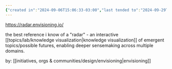 ```yaml
---
{"created in":"2024-09-06T15:06:33-03:00","last tended to":"2024-09-29T15:29:56-03:00","aliases":["envisioning radar"],"relevancescore":90,"tags":["tool","mapping","design","lab","sensemaking","interfacedesign","futures","research","🌱","prototype"],"dg-publish":true,"notestage":["🌱"],"created":"2024-09-06T15:06:33.528-03:00","updated":"2025-01-10T18:41:51.960-03:00","permalink":"/projects-and-tools/projects/lab/envisioning-tech-radar/","dgPassFrontmatter":true}
---
```


https://radar.envisioning.io/

the best reference i know of a "radar" - an interactive [[topics/lab/knowledge visualization\|knowledge visualization]] of emergent topics/possible futures, enabling deeper sensemaking across multiple domains.

by: [[initiatives, orgs & communities/design/envisioning\|envisioning]]